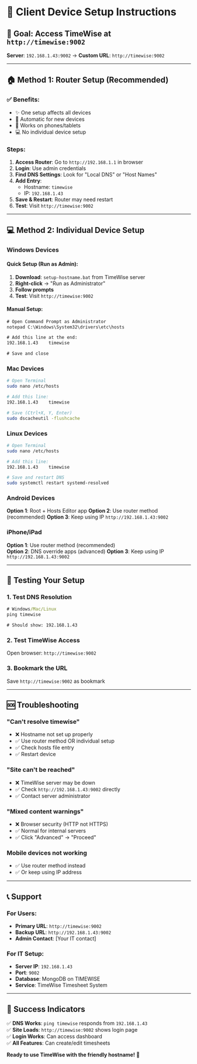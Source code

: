# 📱 Client Device Setup Instructions

## 🎯 Goal: Access TimeWise at `http://timewise:9002`

**Server**: `192.168.1.43:9002` → **Custom URL**: `http://timewise:9002`

---

## 🏠 Method 1: Router Setup (Recommended)

### ✅ Benefits: 
- ✨ One setup affects all devices
- 🔄 Automatic for new devices  
- 📱 Works on phones/tablets
- 💻 No individual device setup

### Steps:
1. **Access Router**: Go to `http://192.168.1.1` in browser
2. **Login**: Use admin credentials
3. **Find DNS Settings**: Look for "Local DNS" or "Host Names"
4. **Add Entry**: 
   - Hostname: `timewise`
   - IP: `192.168.1.43`
5. **Save & Restart**: Router may need restart
6. **Test**: Visit `http://timewise:9002`

---

## 💻 Method 2: Individual Device Setup

### Windows Devices

#### Quick Setup (Run as Admin):
1. **Download**: `setup-hostname.bat` from TimeWise server
2. **Right-click** → "Run as Administrator"
3. **Follow prompts**
4. **Test**: Visit `http://timewise:9002`

#### Manual Setup:
```cmd
# Open Command Prompt as Administrator
notepad C:\Windows\System32\drivers\etc\hosts

# Add this line at the end:
192.168.1.43    timewise

# Save and close
```

### Mac Devices
```bash
# Open Terminal
sudo nano /etc/hosts

# Add this line:
192.168.1.43    timewise

# Save (Ctrl+X, Y, Enter)
sudo dscacheutil -flushcache
```

### Linux Devices
```bash
# Open Terminal
sudo nano /etc/hosts

# Add this line:
192.168.1.43    timewise

# Save and restart DNS
sudo systemctl restart systemd-resolved
```

### Android Devices
**Option 1**: Root + Hosts Editor app
**Option 2**: Use router method (recommended)
**Option 3**: Keep using IP `http://192.168.1.43:9002`

### iPhone/iPad
**Option 1**: Use router method (recommended)  
**Option 2**: DNS override apps (advanced)
**Option 3**: Keep using IP `http://192.168.1.43:9002`

---

## 🧪 Testing Your Setup

### 1. Test DNS Resolution
```cmd
# Windows/Mac/Linux
ping timewise

# Should show: 192.168.1.43
```

### 2. Test TimeWise Access
Open browser: `http://timewise:9002`

### 3. Bookmark the URL
Save `http://timewise:9002` as bookmark

---

## 🆘 Troubleshooting

### "Can't resolve timewise"
- ❌ Hostname not set up properly
- ✅ Use router method OR individual setup
- ✅ Check hosts file entry
- ✅ Restart device

### "Site can't be reached"
- ❌ TimeWise server may be down
- ✅ Check `http://192.168.1.43:9002` directly
- ✅ Contact server administrator

### "Mixed content warnings"
- ❌ Browser security (HTTP not HTTPS)
- ✅ Normal for internal servers
- ✅ Click "Advanced" → "Proceed"

### Mobile devices not working
- ✅ Use router method instead
- ✅ Or keep using IP address

---

## 📞 Support

### For Users:
- **Primary URL**: `http://timewise:9002`
- **Backup URL**: `http://192.168.1.43:9002`
- **Admin Contact**: [Your IT contact]

### For IT Setup:
- **Server IP**: `192.168.1.43`
- **Port**: `9002`
- **Database**: MongoDB on TIMEWISE
- **Service**: TimeWise Timesheet System

---

## 🎉 Success Indicators

✅ **DNS Works**: `ping timewise` responds from `192.168.1.43`  
✅ **Site Loads**: `http://timewise:9002` shows login page  
✅ **Login Works**: Can access dashboard  
✅ **All Features**: Can create/edit timesheets  

**Ready to use TimeWise with the friendly hostname!** 🚀